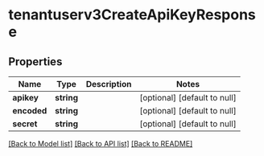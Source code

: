 # tenantuserv3CreateApiKeyResponse

## Properties
Name | Type | Description | Notes
------------ | ------------- | ------------- | -------------
**apikey** | **string** |  | [optional] [default to null]
**encoded** | **string** |  | [optional] [default to null]
**secret** | **string** |  | [optional] [default to null]

[[Back to Model list]](../README.md#documentation-for-models) [[Back to API list]](../README.md#documentation-for-api-endpoints) [[Back to README]](../README.md)


